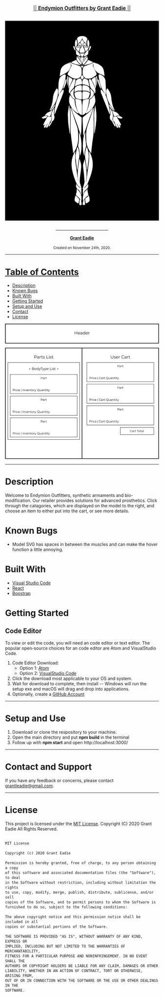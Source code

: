 <br>
<p align="center">
  <u><big>|| <b>Endymion Outfitters by Grant Eadie</b> ||</big></u>
</p>
<p align="center">
    <!-- Project Avatar/Logo -->
    <br>
    <a>
        <img src="/src/img/endymion.png">
    </a>
    <p align="center">
      ___________________________
    </p>
    <!-- GitHub Link -->
    <p align="center">
        <a href="https://github.com/GrantEadie">
            <strong>Grant Eadie</strong>
        </a> 
    </p>
</p>

<p align="center">
  <small>Created on November 24th, 2020.</small>
</p>

---

# <u>Table of Contents</u>

  - <a href="#-Description">Description</a>
  - <a href="#-Known-Bugs">Known Bugs</a>
  - <a href="#-Built-With">Built With</a>
  - <a href="#-getting-started">Getting Started</a>
  - <a href="#-setup-and-use">Setup and Use</a>
  - <a href="#contact-and-support">Contact</a>
  - <a href="#license">License</a>

![component drawing](src/img/cyborg-armorments.png)

---

# Description

Welcome to Endymion Outfitters, synthetic armaments and bio-modification. Our retailer provides solutions for advanced prosthetics. Click through the catagories, which are displayed on the model to the right, and choose an item to either put into the cart, or see more details. 

# Known Bugs

- Model SVG has spaces in between the muscles and can make the hover function a little annoying.

# Built With

- [Visual Studio Code](https://code.visualstudio.com/)
- [React](https://reactjs.org/docs/getting-started.html)
- [Boostrap](https://getbootstrap.com/)

# Getting Started

## Code Editor

To view or edit the code, you will need an code editor or text editor. The popular open-source choices for an code editor are Atom and VisualStudio Code.

1. Code Editor Download:
   - Option 1: [Atom](https://nodejs.org/en/)
   - Option 2: [VisualStudio Code](https://www.npmjs.com/)
2. Click the download most applicable to your OS and system.
3. Wait for download to complete, then install -- Windows will run the setup exe and macOS will drag and drop into applications.
4. Optionally, create a [GitHub Account](https://github.com)

<hr>

# Setup and Use

1. Download or clone the respository to your machine.
2. Open the main directory and put **npm build** in the terminal
3. Follow up with **npm start** and open http://localhost:3000/

---

# Contact and Support

If you have any feedback or concerns, please contact <grantleadie@gmail.com>.

---

# License

This project is licensed under the [MIT License](https://opensource.org/licenses/MIT). Copyright (C) 2020 Grant Eadie All Rights Reserved.

```

MIT License

Copyright (c) 2020 Grant Eadie

Permission is hereby granted, free of charge, to any person obtaining a copy
of this software and associated documentation files (the "Software"), to deal
in the Software without restriction, including without limitation the rights
to use, copy, modify, merge, publish, distribute, sublicense, and/or sell
copies of the Software, and to permit persons to whom the Software is
furnished to do so, subject to the following conditions:

The above copyright notice and this permission notice shall be included in all
copies or substantial portions of the Software.

THE SOFTWARE IS PROVIDED "AS IS", WITHOUT WARRANTY OF ANY KIND, EXPRESS OR
IMPLIED, INCLUDING BUT NOT LIMITED TO THE WARRANTIES OF MERCHANTABILITY,
FITNESS FOR A PARTICULAR PURPOSE AND NONINFRINGEMENT. IN NO EVENT SHALL THE
AUTHORS OR COPYRIGHT HOLDERS BE LIABLE FOR ANY CLAIM, DAMAGES OR OTHER
LIABILITY, WHETHER IN AN ACTION OF CONTRACT, TORT OR OTHERWISE, ARISING FROM,
OUT OF OR IN CONNECTION WITH THE SOFTWARE OR THE USE OR OTHER DEALINGS IN THE
SOFTWARE.

```
